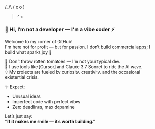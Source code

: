  /\_/\ 
( o.o )
 > ^ <
 
### 👋 Hi, I'm not a developer — I'm a vibe coder ⚡️

Welcome to my corner of GitHub!  
I'm here not for profit — but for passion. I don’t build commercial apps; I build what sparks joy 🌱

🚫 Don't throw rotten tomatoes — I'm not your typical dev.  
🧠 I use tools like [Cursor] and Claude 3.7 Sonnet to ride the AI wave.  
💡 My projects are fueled by curiosity, creativity, and the occasional existential crisis.

✨ Expect:
- Unusual ideas
- Imperfect code with perfect vibes
- Zero deadlines, max dopamine

Let’s just say:  
**“If it makes me smile — it’s worth building.”**
